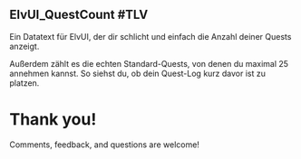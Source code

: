 ## ElvUI_QuestCount #TLV

Ein Datatext für ElvUI, der dir schlicht und einfach die Anzahl deiner Quests anzeigt.

Außerdem zählt es die echten Standard-Quests, von denen du maximal 25 annehmen kannst. So siehst du, ob dein Quest-Log kurz davor ist zu platzen.

# Thank you!

Comments, feedback, and questions are welcome!
